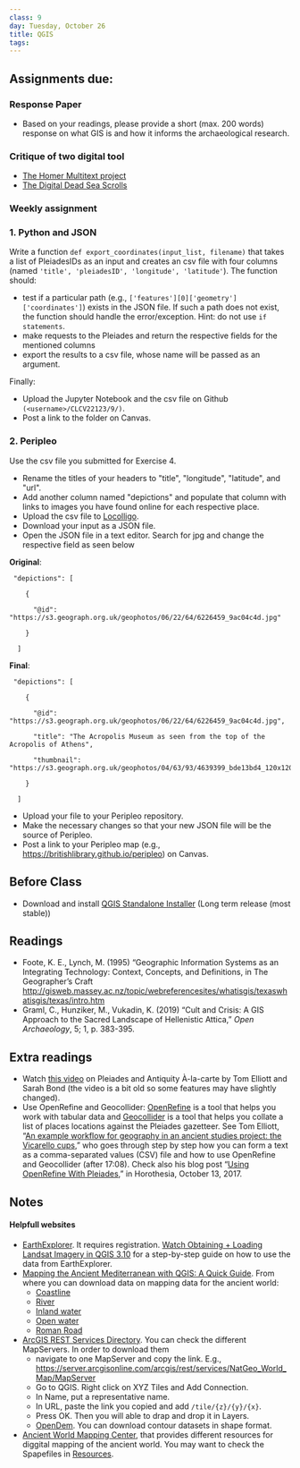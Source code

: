 ```yaml
---
class: 9
day: Tuesday, October 26
title: QGIS
tags: 
---
```


## Assignments due:

### Response Paper
- Based on your readings, please provide a short (max. 200 words) response on what GIS is and how it informs the archaeological research.
  
### Critique of two digital tool
- [The Homer Multitext project](https://www.homermultitext.org/)
- [The Digital Dead Sea Scrolls](http://dss.collections.imj.org.il/)

### Weekly assignment
### 1. Python and JSON
Write a function `def export_coordinates(input_list, filename)` that takes a list of PleiadesIDs as an input and creates an csv file with four columns (named `'title', 'pleiadesID', 'longitude', 'latitude'`). The function should:
- test if a particular path (e.g., `['features'][0]['geometry']['coordinates']`) exists in the JSON file. If such a path does not exist, the function should handle the error/exception. Hint: do not use `if statements`.
- make requests to the Pleiades and return the respective fields for the mentioned columns
- export the results to a csv file, whose name will be passed as an argument.

Finally:
- Upload the Jupyter Notebook and the csv file on Github `(<username>/CLCV22123/9/)`.
- Post a link to the folder on Canvas.

### 2. Peripleo
Use the csv file you submitted for Exercise 4. 

- Rename the titles of your headers to "title", "longitude", "latitude", and "url". 
- Add another column named "depictions" and populate that column with links to images you have found online for each respective place.
- Upload the csv file to [Locolligo](https://docuracy.github.io/Locolligo/).
- Download your input as a JSON file.
- Open the JSON file in a text editor. Search for jpg and change the respective field as seen below

__Original__:

```      
 "depictions": [

    {

      "@id": "https://s3.geograph.org.uk/geophotos/06/22/64/6226459_9ac04c4d.jpg"

    }

  ]
```

__Final__:

```      
 "depictions": [

    {

      "@id": "https://s3.geograph.org.uk/geophotos/06/22/64/6226459_9ac04c4d.jpg",

      "title": "The Acropolis Museum as seen from the top of the Acropolis of Athens",

      "thumbnail": "https://s3.geograph.org.uk/geophotos/04/63/93/4639399_bde13bd4_120x120.jpg"

    }

  ]
```

- Upload your file to your Peripleo repository. 
- Make the necessary changes so that your new JSON file will be the source of Peripleo.
- Post a link to your Peripleo map (e.g., https://britishlibrary.github.io/peripleo) on Canvas.

## Before Class 
- Download and install [QGIS Standalone Installer](https://qgis.org/en/site/forusers/download.html) (Long term release (most stable)) 

## Readings 
- Foote, K. E., Lynch, M. (1995) “Geographic Information Systems as an Integrating Technology: Context, Concepts, and Definitions, in The Geographer’s Craft <http://gisweb.massey.ac.nz/topic/webreferencesites/whatisgis/texaswhatisgis/texas/intro.htm>
- Graml, C., Hunziker, M., Vukadin, K. (2019) “Cult and Crisis: A GIS Approach to the Sacred Landscape of Hellenistic Attica,” _Open Archaeology_, 5; 1, p. 383-395.

## Extra readings
- Watch [this video](https://www.youtube.com/watch?v=hVuPAAAAoso&ab_channel=SarahE.Bond) on Pleiades and Antiquity À-la-carte by Tom Elliott and Sarah Bond (the video is a bit old so some features may have slightly changed).
- Use OpenRefine and Geocollider: [OpenRefine](https://openrefine.org/) is a tool that helps you work with tabular data and  [Geocollider](https://pleiades.stoa.org/news/blog/introducing-geocollider) is a tool that helps you collate a list of places locations against the Pleiades gazetteer. See Tom Elliott, “[An example workflow for geography in an ancient studies project: the Vicarello cups](https://www.youtube.com/watch?v=KMZZSVhQwXo&ab_channel=TomElliott),” who goes through step by step how you can form a text as a comma-separated values (CSV) file and how to use OpenRefine and Geocollider (after 17:08). Check also his blog post “[Using OpenRefine With Pleiades](http://horothesia.blogspot.com/2017/10/using-openrefine-with-pleiades.html),” in Horothesia, October 13, 2017.

## Notes 

#### Helpfull websites
- [EarthExplorer](https://earthexplorer.usgs.gov/). It requires registration. [Watch Obtaining + Loading Landsat Imagery in QGIS 3.10](https://www.youtube.com/watch?v=mBk2VIMawRE&ab_channel=MiddleburyRemoteSensing) for a step-by-step guide on how to use the data from EarthExplorer.
- [Mapping the Ancient Mediterranean with QGIS: A Quick Guide](https://sites.temple.edu/tudsc/2017/01/31/mapping-the-ancient-mediterranean-with-qgis-a-quick-gude/). From where you can download data on mapping data for the ancient world:
  - [Coastline](http://awmc.unc.edu/awmc/map_data/shapefiles/physical_data/coastline/)
  - [River](http://awmc.unc.edu/awmc/map_data/shapefiles/physical_data/ba_merge/)
  - [Inland water](http://awmc.unc.edu/awmc/map_data/shapefiles/physical_data/inlandwater/)
  - [Open water](http://awmc.unc.edu/awmc/map_data/shapefiles/physical_data/openwater/)
  - [Roman Road](http://awmc.unc.edu/awmc/map_data/shapefiles/ba_roads/)
- [ArcGIS REST Services Directory](https://server.arcgisonline.com/arcgis/rest/services). You can check the different MapServers. In order to download them
  - navigate to one MapServer and copy the link. E.g., https://server.arcgisonline.com/arcgis/rest/services/NatGeo_World_Map/MapServer
  - Go to QGIS. Right click on XYZ Tiles and Add Connection.
  - In Name, put a representative name.
  - In URL, paste the link you copied and add `/tile/{z}/{y}/{x}`.
  - Press OK. Then you will able to drap  and drop it in Layers.
  - [OpenDem](https://www.opendem.info/opendem_client.html). You can download contour datasets in shape format.
- [Ancient World Mapping Center](http://awmc.unc.edu/wordpress/), that provides different resources for diggital mapping of the ancient world. You may want to check the Spapefiles in [Resources](http://awmc.unc.edu/wordpress/map-files/).